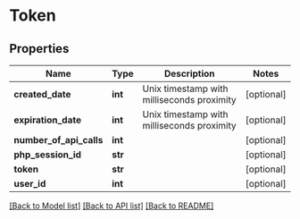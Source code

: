 # Token

## Properties
Name | Type | Description | Notes
------------ | ------------- | ------------- | -------------
**created_date** | **int** | Unix timestamp with milliseconds proximity | [optional] 
**expiration_date** | **int** | Unix timestamp with milliseconds proximity | [optional] 
**number_of_api_calls** | **int** |  | [optional] 
**php_session_id** | **str** |  | [optional] 
**token** | **str** |  | [optional] 
**user_id** | **int** |  | [optional] 

[[Back to Model list]](../README.md#documentation-for-models) [[Back to API list]](../README.md#documentation-for-api-endpoints) [[Back to README]](../README.md)


